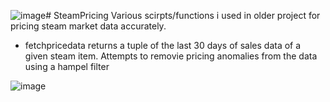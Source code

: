 ![image](https://github.com/JA-Marshall/SteamPricing/assets/9871373/18047495-f72e-45f7-a005-e6765b3d8fe7)# SteamPricing
Various scirpts/functions i used in older project for pricing steam market data accurately. 


-  fetchpricedata
returns a tuple of the last 30 days of sales data of a given steam item. Attempts to removie pricing anomalies from the data using a hampel filter 

![image](https://github.com/JA-Marshall/SteamPricing/assets/9871373/b5fc75c4-6a23-40d2-af8f-e2e873dd13f0)
